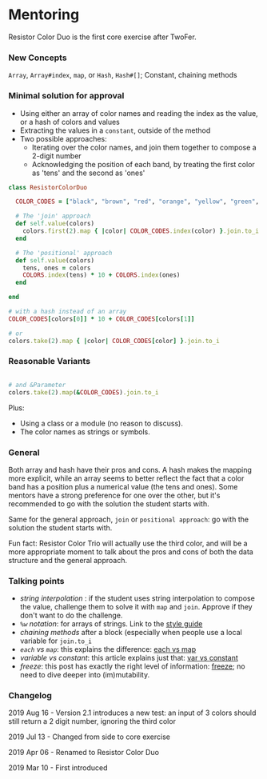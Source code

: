 # Mentoring

Resistor Color Duo is the first core exercise after TwoFer.

### New Concepts

`Array`, `Array#index`, `map`, or `Hash`, `Hash#[]`; Constant, chaining methods

### Minimal solution for approval

* Using either an array of color names and reading the index as the value, or a hash of colors and values
* Extracting the values in a `constant`, outside of the method
* Two possible approaches:
  - Iterating over the color names, and join them together to compose a 2-digit number
  - Acknowledging the position of each band, by treating the first color as 'tens' and the second as 'ones'

```ruby
class ResistorColorDuo

  COLOR_CODES = ["black", "brown", "red", "orange", "yellow", "green", "blue", "violet", "grey", "white"].freeze

  # The 'join' approach
  def self.value(colors)
    colors.first(2).map { |color| COLOR_CODES.index(color) }.join.to_i
  end

  # The 'positional' approach
  def self.value(colors)
    tens, ones = colors
    COLORS.index(tens) * 10 + COLORS.index(ones)
  end

end

# with a hash instead of an array
COLOR_CODES[colors[0]] * 10 + COLOR_CODES[colors[1]]

# or
colors.take(2).map { |color| COLOR_CODES[color] }.join.to_i

```

### Reasonable Variants

```ruby

# and &Parameter
colors.take(2).map(&COLOR_CODES).join.to_i

```
Plus:
- Using a class or a module (no reason to discuss).
- The color names as strings or symbols.

### General

Both array and hash have their pros and cons. A hash makes the mapping more explicit, while an array seems to better reflect the fact that a color band has a position plus a numerical value (the tens and ones). Some mentors have a strong preference for one over the other, but it's recommended to go with the solution the student starts with.

Same for the general approach, `join` or `positional approach`: go with the solution the student starts with.

Fun fact: Resistor Color Trio will actually use the third color, and will be a more appropriate moment to talk about the pros and cons of both the data structure and the general approach.

### Talking points
- _string interpolation_ : if the student uses string interpolation to compose the value, challenge them to solve it with `map` and `join`. Approve if they don't want to do the challenge.
- _`%w` notation_: for arrays of strings. Link to the [style guide](https://rubystyle.guide/#percent-literals)
- _chaining methods_ after a block (especially when people use a local variable for `join.to_i`
- _`each` vs `map`_: this explains the difference: [each vs map](https://learn.onemonth.com/ruby-tutorial-map-vs-each/)
- _variable vs constant_: this article explains just that: [var vs constant](https://ruby-doc.org/docs/ruby-doc-bundle/Tutorial/part_01/variables.html)
- _freeze_: this post has exactly the right level of information: [freeze](https://freelancing-gods.com/2017/07/27/an-introduction-to-frozen-string-literals.html); no need to dive deeper into (im)mutability.


### Changelog
2019 Aug 16 - Version 2.1 introduces a new test: an input of 3 colors should still return a 2 digit number, ignoring the third color

2019 Jul 13 - Changed from side to core exercise

2019 Apr 06 - Renamed to Resistor Color Duo

2019 Mar 10 - First introduced
